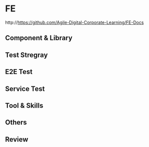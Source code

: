 # FE

http://https://github.com/Agile-Digital-Corporate-Learning/FE-Docs

## Component & Library

## Test Stregray

## E2E Test

## Service Test

## Tool & Skills

## Others

## Review



